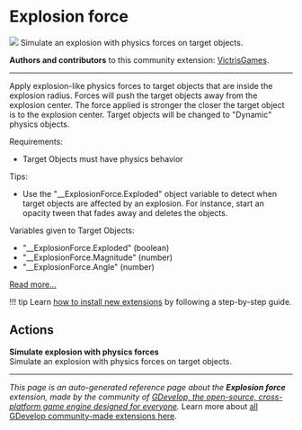 # Explosion force

<img src="https://resources.gdevelop-app.com/assets/Icons/bomb.svg" class="extension-icon"></img>
Simulate an explosion with physics forces on target objects.

**Authors and contributors** to this community extension: [VictrisGames](https://gd.games/VictrisGames).

---

Apply explosion-like physics forces to target objects that are inside the explosion radius. Forces will push the target objects away from the explosion center.  The force applied is stronger the closer the target object is to the explosion center.  Target objects will be changed to "Dynamic" physics objects. 

Requirements:


- Target Objects must have physics behavior

Tips:


- Use the "__ExplosionForce.Exploded" object variable to detect when target objects are affected by an explosion.  For instance, start an opacity tween that fades away and deletes the objects.

Variables given to Target Objects:


- "__ExplosionForce.Exploded" (boolean)
- "__ExplosionForce.Magnitude" (number)
- "__ExplosionForce.Angle" (number)


[Read more...](https://victrisgames.itch.io/extension-explosion-force)

!!! tip
    Learn [how to install new extensions](/gdevelop5/extensions/search) by following a step-by-step guide.

## Actions

**Simulate explosion with physics forces**  
Simulate an explosion with physics forces on target objects.




---

*This page is an auto-generated reference page about the **Explosion force** extension, made by the community of [GDevelop, the open-source, cross-platform game engine designed for everyone](https://gdevelop.io/).* Learn more about [all GDevelop community-made extensions here](/gdevelop5/extensions).